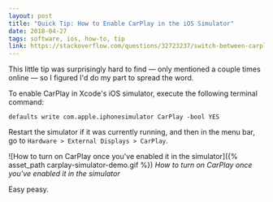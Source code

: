 ```yaml
---
layout: post
title: "Quick Tip: How to Enable CarPlay in the iOS Simulator"
date: 2018-04-27
tags: software, ios, how-to, tip
link: https://stackoverflow.com/questions/32723237/switch-between-carplay-and-regular-window-in-ios-simulator
---
```


This little tip was surprisingly hard to find — only mentioned a couple times online — so I figured I'd do my part to spread the word.

To enable CarPlay in Xcode's iOS simulator, execute the following terminal command:

```shell
defaults write com.apple.iphonesimulator CarPlay -bool YES
```

Restart the simulator if it was currently running, and then in the menu bar, go to `Hardware > External Displays > CarPlay`.

![How to turn on CarPlay once you've enabled it in the simulator]({% asset_path carplay-simulator-demo.gif %})
*How to turn on CarPlay once you've enabled it in the simulator*

Easy peasy.
